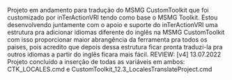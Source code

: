 Projeto em andamento para tradução do MSMG CustomToolkit que foi customizado por inTerActionVRI tendo como base o MSMG Toolkit. Estou desenvolvendo juntamente com o apoio e suporte do inTerActionVRI uma estrutura pra adicionar idiomas diferente do inglês na MSMG CustomToolkit com isso proporcionar maior abrangência da ferramenta pra todos os paises, pois acredito que depois dessa estrutura ficar pronta traduzi-la pra outros idiomas a partir do inglês ficara mais fácil. REVIEW: [v4] 13.07.2022 Projeto concluído a inserção de todas as variáveis em ambos: CTK_LOCALES.cmd e CustomToolkit_12.3_LocalesTranslateProject.cmd
